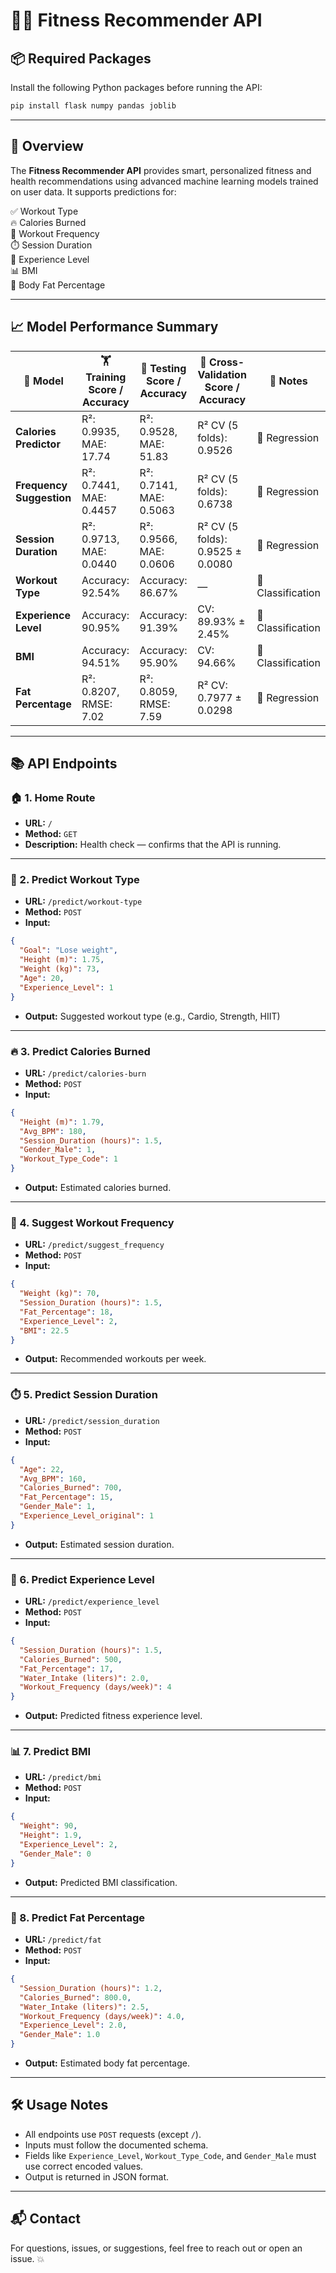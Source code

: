 
# 🏋️‍♂️ Fitness Recommender API

## 📦 Required Packages

Install the following Python packages before running the API:

```bash
pip install flask numpy pandas joblib
```

---

## 🚀 Overview

The **Fitness Recommender API** provides smart, personalized fitness and health recommendations using advanced machine learning models trained on user data. It supports predictions for:

✅ Workout Type  
🔥 Calories Burned  
📅 Workout Frequency  
⏱️ Session Duration  
🎯 Experience Level  
📊 BMI  
💪 Body Fat Percentage

---

## 📈 Model Performance Summary

| 🧠 Model              | 🏋️ Training Score / Accuracy | 🧪 Testing Score / Accuracy | 🔁 Cross-Validation Score / Accuracy | 📌 Notes          |
|----------------------|------------------------------|-----------------------------|-------------------------------------|-------------------|
| **Calories Predictor**   | R²: 0.9935, MAE: 17.74       | R²: 0.9528, MAE: 51.83      | R² CV (5 folds): 0.9526              | 🔢 Regression     |
| **Frequency Suggestion** | R²: 0.7441, MAE: 0.4457      | R²: 0.7141, MAE: 0.5063     | R² CV (5 folds): 0.6738              | 🔢 Regression     |
| **Session Duration**     | R²: 0.9713, MAE: 0.0440      | R²: 0.9566, MAE: 0.0606     | R² CV (5 folds): 0.9525 ± 0.0080     | 🔢 Regression     |
| **Workout Type**         | Accuracy: 92.54%             | Accuracy: 86.67%            | —                                    | 🧩 Classification |
| **Experience Level**     | Accuracy: 90.95%             | Accuracy: 91.39%            | CV: 89.93% ± 2.45%                    | 🧩 Classification |
| **BMI**                  | Accuracy: 94.51%             | Accuracy: 95.90%            | CV: 94.66%                            | 🧩 Classification |
| **Fat Percentage**       | R²: 0.8207, RMSE: 7.02       | R²: 0.8059, RMSE: 7.59      | R² CV: 0.7977 ± 0.0298                | 🔢 Regression     |

---

## 📚 API Endpoints

### 🏠 1. Home Route
- **URL:** `/`
- **Method:** `GET`
- **Description:** Health check — confirms that the API is running.

---

### 🧠 2. Predict Workout Type

- **URL:** `/predict/workout-type`  
- **Method:** `POST`  
- **Input:**
```json
{
  "Goal": "Lose weight",
  "Height (m)": 1.75,
  "Weight (kg)": 73,
  "Age": 20,
  "Experience_Level": 1
}
```
- **Output:** Suggested workout type (e.g., Cardio, Strength, HIIT)

---

### 🔥 3. Predict Calories Burned

- **URL:** `/predict/calories-burn`  
- **Method:** `POST`  
- **Input:**
```json
{
  "Height (m)": 1.79,
  "Avg_BPM": 180,
  "Session_Duration (hours)": 1.5,
  "Gender_Male": 1,
  "Workout_Type_Code": 1
}
```
- **Output:** Estimated calories burned.

---

### 📅 4. Suggest Workout Frequency

- **URL:** `/predict/suggest_frequency`  
- **Method:** `POST`  
- **Input:**
```json
{
  "Weight (kg)": 70,
  "Session_Duration (hours)": 1.5,
  "Fat_Percentage": 18,
  "Experience_Level": 2,
  "BMI": 22.5
}
```
- **Output:** Recommended workouts per week.

---

### ⏱️ 5. Predict Session Duration

- **URL:** `/predict/session_duration`  
- **Method:** `POST`  
- **Input:**
```json
{
  "Age": 22,
  "Avg_BPM": 160,
  "Calories_Burned": 700,
  "Fat_Percentage": 15,
  "Gender_Male": 1,
  "Experience_Level_original": 1
}
```
- **Output:** Estimated session duration.

---

### 🎯 6. Predict Experience Level

- **URL:** `/predict/experience_level`  
- **Method:** `POST`  
- **Input:**
```json
{
  "Session_Duration (hours)": 1.5,
  "Calories_Burned": 500,
  "Fat_Percentage": 17,
  "Water_Intake (liters)": 2.0,
  "Workout_Frequency (days/week)": 4
}
```
- **Output:** Predicted fitness experience level.

---

### 📊 7. Predict BMI

- **URL:** `/predict/bmi`  
- **Method:** `POST`  
- **Input:**
```json
{
  "Weight": 90,
  "Height": 1.9,
  "Experience_Level": 2,
  "Gender_Male": 0
}
```
- **Output:** Predicted BMI classification.

---

### 💪 8. Predict Fat Percentage

- **URL:** `/predict/fat`  
- **Method:** `POST`  
- **Input:**
```json
{
  "Session_Duration (hours)": 1.2,
  "Calories_Burned": 800.0,
  "Water_Intake (liters)": 2.5,
  "Workout_Frequency (days/week)": 4.0,
  "Experience_Level": 2.0,
  "Gender_Male": 1.0
}
```
- **Output:** Estimated body fat percentage.

---

## 🛠️ Usage Notes

- All endpoints use `POST` requests (except `/`).
- Inputs must follow the documented schema.
- Fields like `Experience_Level`, `Workout_Type_Code`, and `Gender_Male` must use correct encoded values.
- Output is returned in JSON format.

---

## 📬 Contact

For questions, issues, or suggestions, feel free to reach out or open an issue. 💥
